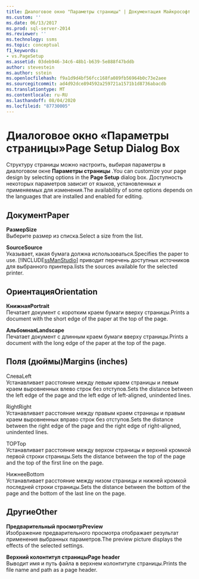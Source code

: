 ```yaml
---
title: Диалоговое окно "Параметры страницы" | Документация Майкрософт
ms.custom: ''
ms.date: 06/13/2017
ms.prod: sql-server-2014
ms.reviewer: ''
ms.technology: ssms
ms.topic: conceptual
f1_keywords:
- vs.PageSetup
ms.assetid: 03deb946-34c6-48b1-b639-5e888f47bddb
author: stevestein
ms.author: sstein
ms.openlocfilehash: f9a1d9d4bf56fcc168fa089fb56964b0c73e2aee
ms.sourcegitcommit: ad4d92dce894592a259721a1571b1d8736abacdb
ms.translationtype: MT
ms.contentlocale: ru-RU
ms.lasthandoff: 08/04/2020
ms.locfileid: "87730005"
---
```

# <a name="page-setup-dialog-box"></a><span data-ttu-id="92866-102">Диалоговое окно «Параметры страницы»</span><span class="sxs-lookup"><span data-stu-id="92866-102">Page Setup Dialog Box</span></span>
  <span data-ttu-id="92866-103">Структуру страницы можно настроить, выбирая параметры в диалоговом окне **Параметры страницы** .</span><span class="sxs-lookup"><span data-stu-id="92866-103">You can customize your page design by selecting options in the **Page Setup** dialog box.</span></span> <span data-ttu-id="92866-104">Доступность некоторых параметров зависит от языков, установленных и применяемых для изменения.</span><span class="sxs-lookup"><span data-stu-id="92866-104">The availability of some options depends on the languages that are installed and enabled for editing.</span></span>  
  
## <a name="paper"></a><span data-ttu-id="92866-105">Документ</span><span class="sxs-lookup"><span data-stu-id="92866-105">Paper</span></span>  
 <span data-ttu-id="92866-106">**Размер**</span><span class="sxs-lookup"><span data-stu-id="92866-106">**Size**</span></span>  
 <span data-ttu-id="92866-107">Выберите размер из списка.</span><span class="sxs-lookup"><span data-stu-id="92866-107">Select a size from the list.</span></span>  
  
 <span data-ttu-id="92866-108">**Source**</span><span class="sxs-lookup"><span data-stu-id="92866-108">**Source**</span></span>  
 <span data-ttu-id="92866-109">Указывает, какая бумага должна использоваться.</span><span class="sxs-lookup"><span data-stu-id="92866-109">Specifies the paper to use.</span></span> [!INCLUDE[ssManStudio](../../includes/ssmanstudio-md.md)] <span data-ttu-id="92866-110">приводит перечень доступных источников для выбранного принтера.</span><span class="sxs-lookup"><span data-stu-id="92866-110">lists the sources available for the selected printer.</span></span>  
  
## <a name="orientation"></a><span data-ttu-id="92866-111">Ориентация</span><span class="sxs-lookup"><span data-stu-id="92866-111">Orientation</span></span>  
 <span data-ttu-id="92866-112">**Книжная**</span><span class="sxs-lookup"><span data-stu-id="92866-112">**Portrait**</span></span>  
 <span data-ttu-id="92866-113">Печатает документ с коротким краем бумаги вверху страницы.</span><span class="sxs-lookup"><span data-stu-id="92866-113">Prints a document with the short edge of the paper at the top of the page.</span></span>  
  
 <span data-ttu-id="92866-114">**Альбомная**</span><span class="sxs-lookup"><span data-stu-id="92866-114">**Landscape**</span></span>  
 <span data-ttu-id="92866-115">Печатает документ с длинным краем бумаги вверху страницы.</span><span class="sxs-lookup"><span data-stu-id="92866-115">Prints a document with the long edge of the paper at the top of the page.</span></span>  
  
## <a name="margins-inches"></a><span data-ttu-id="92866-116">Поля (дюймы)</span><span class="sxs-lookup"><span data-stu-id="92866-116">Margins (inches)</span></span>  
 <span data-ttu-id="92866-117">Слева</span><span class="sxs-lookup"><span data-stu-id="92866-117">Left</span></span>  
 <span data-ttu-id="92866-118">Устанавливает расстояние между левым краем страницы и левым краем выровненных влево строк без отступов.</span><span class="sxs-lookup"><span data-stu-id="92866-118">Sets the distance between the left edge of the page and the left edge of left-aligned, unindented lines.</span></span>  
  
 <span data-ttu-id="92866-119">Right</span><span class="sxs-lookup"><span data-stu-id="92866-119">Right</span></span>  
 <span data-ttu-id="92866-120">Устанавливает расстояние между правым краем страницы и правым краем выровненных вправо строк без отступов.</span><span class="sxs-lookup"><span data-stu-id="92866-120">Sets the distance between the right edge of the page and the right edge of right-aligned, unindented lines.</span></span>  
  
 <span data-ttu-id="92866-121">TOP</span><span class="sxs-lookup"><span data-stu-id="92866-121">Top</span></span>  
 <span data-ttu-id="92866-122">Устанавливает расстояние между верхом страницы и верхней кромкой первой строки страницы.</span><span class="sxs-lookup"><span data-stu-id="92866-122">Sets the distance between the top of the page and the top of the first line on the page.</span></span>  
  
 <span data-ttu-id="92866-123">Нижнее</span><span class="sxs-lookup"><span data-stu-id="92866-123">Bottom</span></span>  
 <span data-ttu-id="92866-124">Устанавливает расстояние между низом страницы и нижней кромкой последней строки страницы.</span><span class="sxs-lookup"><span data-stu-id="92866-124">Sets the distance between the bottom of the page and the bottom of the last line on the page.</span></span>  
  
## <a name="other"></a><span data-ttu-id="92866-125">Другие</span><span class="sxs-lookup"><span data-stu-id="92866-125">Other</span></span>  
 <span data-ttu-id="92866-126">**Предварительный просмотр**</span><span class="sxs-lookup"><span data-stu-id="92866-126">**Preview**</span></span>  
 <span data-ttu-id="92866-127">Изображение предварительного просмотра отображает результат применения выбранных параметров.</span><span class="sxs-lookup"><span data-stu-id="92866-127">The preview picture displays the effects of the selected settings.</span></span>  
  
 <span data-ttu-id="92866-128">**Верхний колонтитул страницы**</span><span class="sxs-lookup"><span data-stu-id="92866-128">**Page header**</span></span>  
 <span data-ttu-id="92866-129">Выводит имя и путь файла в верхнем колонтитуле страницы.</span><span class="sxs-lookup"><span data-stu-id="92866-129">Prints the file name and path as a page header.</span></span>  
  
  
